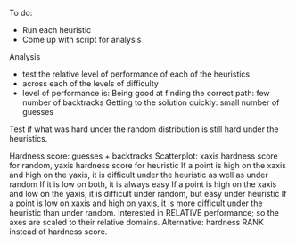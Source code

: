 To do:
* Run each heuristic
* Come up with script for analysis


Analysis
- test the relative level of performance of each of the heuristics
- across each of the levels of difficulty
- level of performance is:
Being good at finding the correct path: few number of backtracks
Getting to the solution quickly: small number of guesses


Test if what was hard under the random distribution is still hard under the heuristics.

Hardness score: guesses + backtracks
Scatterplot: xaxis hardness score for random, yaxis hardness score for heuristic
If a point is high on the xaxis and high on the yaxis, it is difficult under the heuristic as well as under random
If it is low on both, it is always easy
If a point is high on the xaxis and low on the yaxis, it is difficult under random, but easy under heuristic
If a point is low on xaxis and high on yaxis, it is more difficult under the heuristic than under random.
Interested in RELATIVE performance; so the axes are scaled to their relative domains. Alternative: hardness RANK instead of hardness score. 
